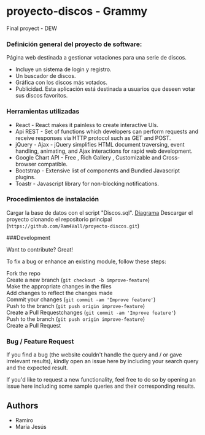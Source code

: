 # proyecto-discos - Grammy

Final proyect - DEW

### Definición general del proyecto de software:  
Página web destinada a gestionar votaciones para una serie de discos. 
* Incluye un sistema de login y registro.  
* Un buscador de discos.  
* Gráfica con los discos más votados.  
* Publicidad.
Esta aplicación está destinada a usuarios que deseen votar sus discos favoritos.

### Herramientas	utilizadas

* React - React makes it painless to create interactive UIs.
* Api REST - Set of functions which developers can perform requests and receive responses via HTTP protocol such as GET and POST.
* jQuery - Ajax - jQuery simplifies HTML document traversing, event handling, animating, and Ajax interactions for rapid web development.
* Google Chart API - Free , Rich Gallery , Customizable and Cross-browser compatible.
* Bootstrap - Extensive list of components and Bundled Javascript plugins.
* Toastr - Javascript library for non-blocking notifications.

### Procedimientos	de	instalación

Cargar la base de datos con el script "Discos.sql".
[Diagrama](http://es.tinypic.com/r/261yddc/9)
Descargar el proyecto clonando el repositorio principal (`https://github.com/Ram4Vall/proyecto-discos.git`)  


###Development

Want to contribute? Great!

To fix a bug or enhance an existing module, follow these steps:

Fork the repo  
Create a new branch (`git checkout -b improve-feature`)  
Make the appropriate changes in the files  
Add changes to reflect the changes made  
Commit your changes (`git commit -am 'Improve feature'`)  
Push to the branch (`git push origin improve-feature`)  
Create a Pull Requestchanges (`git commit -am 'Improve feature'`)  
Push to the branch (`git push origin improve-feature`)  
Create a Pull Request  

### Bug / Feature Request

If you find a bug (the website couldn't handle the query and / or gave irrelevant results), kindly open an issue here by including your search query and the expected result.

If you'd like to request a new functionality, feel free to do so by opening an issue here including some sample queries and their corresponding results.

## Authors

* Ramiro
* María Jesús
